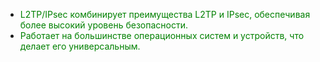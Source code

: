 + <span style="color:green">L2TP/IPsec комбинирует преимущества L2TP и IPsec, обеспечивая более высокий уровень безопасности.</span>
+ <span style="color:green">Работает на большинстве операционных систем и устройств, что делает его универсальным.</span>
